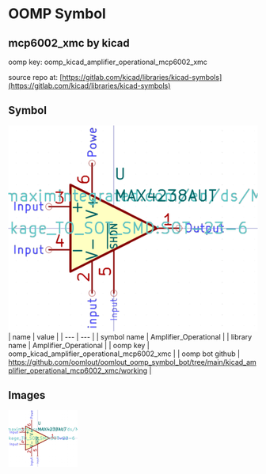 # OOMP Symbol  
## mcp6002_xmc  by kicad  
  
oomp key: oomp_kicad_amplifier_operational_mcp6002_xmc  
  
source repo at: [https://gitlab.com/kicad/libraries/kicad-symbols](https://gitlab.com/kicad/libraries/kicad-symbols)  
## Symbol  
  
[![working.png](working_600.png)](working.png)  
| name | value | 
| --- | --- | 
| symbol name | Amplifier_Operational | 
| library name | Amplifier_Operational | 
| oomp key | oomp_kicad_amplifier_operational_mcp6002_xmc | 
| oomp bot github | https://github.com/oomlout/oomlout_oomp_symbol_bot/tree/main/kicad_amplifier_operational_mcp6002_xmc/working | 
## Images  
  
[![working.png](working_140.png)](working.png)  
